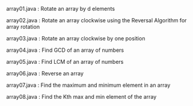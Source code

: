 array01.java : Rotate an array by d elements

array02.java : Rotate an array clockwise using the Reversal Algorithm for array rotation

array03.java : Rotate an array clockwise by  one position

array04.java : Find GCD of an array of numbers

array05.java : Find LCM of an array of numbers

array06.java : Reverse an array

array07.java : Find the maximum and minimum element in an array

array08.java : Find the Kth max and min element of the array
